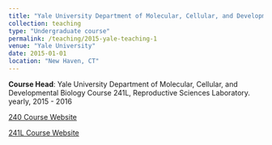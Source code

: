 ```yaml
---
title: "Yale University Department of Molecular, Cellular, and Developmental Biology Course 240, 241L, Reproductive Sciences"
collection: teaching
type: "Undergraduate course"
permalink: /teaching/2015-yale-teaching-1
venue: "Yale University"
date: 2015-01-01
location: "New Haven, CT"
---
```


**Course Head**: Yale University Department of Molecular, Cellular, and Developmental Biology Course 241L, Reproductive Sciences Laboratory. yearly, 2015 - 2016


[240 Course Website](http://mcdb.yale.edu/courses/mcdb-240-biology-reproduction)

[241L Course Website](http://mcdb.yale.edu/courses/mcdb-241l-lab-biology-reproduction-development)
